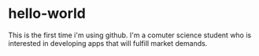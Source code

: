# hello-world

This is the first time i'm using github. I'm a comuter science student who is interested in developing apps that will fulfill market demands.
